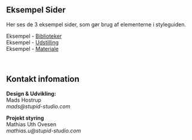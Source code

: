 <br/><br/><br/><br/>

## Eksempel Sider

Her ses de 3 eksempel sider, som gør brug af elementerne i styleguiden.

Eksempel - [Biblioteker](http://style.stupid-studio.com/kbhbib/page/ex_biblioteker.html)<br/>
Eksempel - [Udstilling](http://style.stupid-studio.com/kbhbib/page/ex_udstilling.html)<br/>
Eksempel - [Materiale](http://style.stupid-studio.com/kbhbib/page/ex_materiale.html)<br/>

<br/>

## Kontakt infomation

**Design & Udvikling:** <br/>
Mads Hostrup <br/> _mads@stupid-studio.com_

**Projekt styring** <br/>
Mathias Uth Ovesen <br/> _mathias.u@stupid-studio.com_